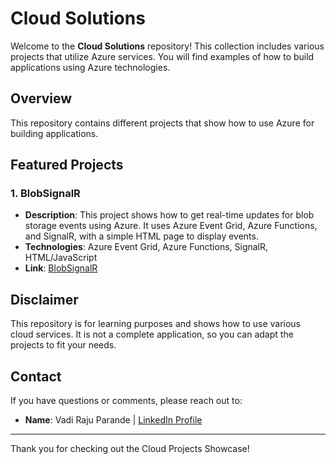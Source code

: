 # Cloud Solutions

Welcome to the **Cloud Solutions** repository! This collection includes various projects that utilize Azure services. You will find examples of how to build applications using Azure technologies.

## Overview

This repository contains different projects that show how to use Azure for building applications. 

## Featured Projects

### 1. BlobSignalR
- **Description**: This project shows how to get real-time updates for blob storage events using Azure. It uses Azure Event Grid, Azure Functions, and SignalR, with a simple HTML page to display events.
- **Technologies**: Azure Event Grid, Azure Functions, SignalR, HTML/JavaScript
- **Link**: [BlobSignalR](./BlobSignalR)

## Disclaimer
This repository is for learning purposes and shows how to use various cloud services. It is not a complete application, so you can adapt the projects to fit your needs.

## Contact
If you have questions or comments, please reach out to:
- **Name**: Vadi Raju Parande | [LinkedIn Profile](https://www.linkedin.com/in/vparande) 
---

Thank you for checking out the Cloud Projects Showcase!
